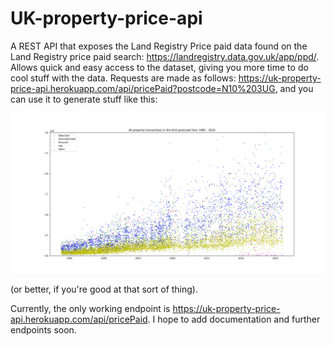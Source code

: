 # UK-property-price-api

A REST API that exposes the Land Registry Price paid data found on the Land Registry price paid search: https://landregistry.data.gov.uk/app/ppd/. Allows quick and easy access to the dataset, giving you more time to do cool stuff with the data. Requests are made as follows: https://uk-property-price-api.herokuapp.com/api/pricePaid?postcode=N10%203UG, and you can use it to generate stuff like this:

![Alt text](/misc/n10_transactions.png?raw=true "Optional Title")

(or better, if you're good at that sort of thing).

Currently, the only working endpoint is https://uk-property-price-api.herokuapp.com/api/pricePaid. I hope to add documentation and further endpoints soon.

